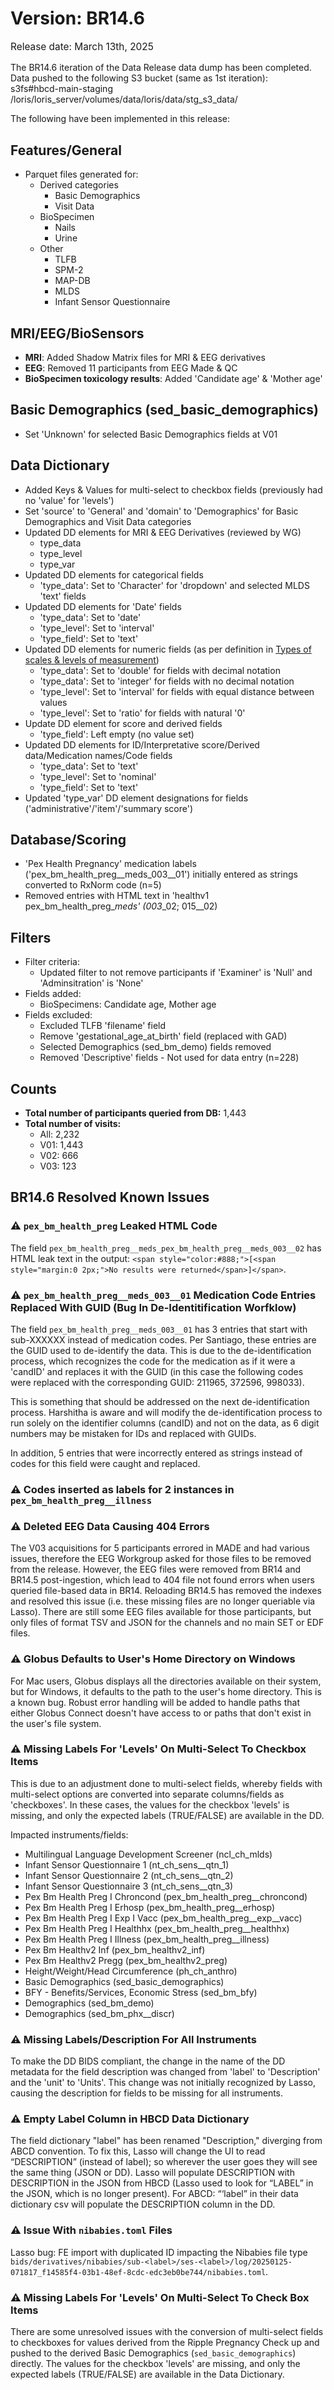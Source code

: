 # Version: BR14.6
<p style="font-size: 1.1em">Release date: March 13th, 2025</p>

The BR14.6 iteration of the Data Release data dump has been completed. Data pushed to the following S3 bucket (same as 1st iteration):  
s3fs#hbcd-main-staging 	/loris/loris_server/volumes/data/loris/data/stg_s3_data/  

The following have been implemented in this release:  

## Features/General

* Parquet files generated for:  
  * Derived categories  
    * Basic Demographics  
    * Visit Data  
  * BioSpecimen  
    * Nails  
    * Urine  
  * Other  
    * TLFB  
    * SPM-2  
    * MAP-DB  
    * MLDS  
    * Infant Sensor Questionnaire
    
## MRI/EEG/BioSensors
* **MRI**: Added Shadow Matrix files for MRI & EEG derivatives  
* **EEG**: Removed 11 participants from EEG Made & QC  
* **BioSpecimen toxicology results**: Added 'Candidate age' & 'Mother age'

## Basic Demographics (sed_basic_demographics)
* Set 'Unknown' for selected Basic Demographics fields at V01  

## Data Dictionary
* Added Keys & Values for multi-select to checkbox fields (previously had no 'value' for 'levels')  
* Set 'source' to 'General' and 'domain' to 'Demographics' for Basic Demographics and Visit Data categories  
* Updated DD elements for MRI & EEG Derivatives (reviewed by WG)  
    * type_data  
    * type_level  
    * type_var  
* Updated DD elements for categorical fields  
    * 'type_data': Set to 'Character' for 'dropdown' and selected MLDS 'text' fields  
* Updated DD elements for 'Date' fields  
    * 'type_data': Set to 'date'  
    * 'type_level': Set to 'interval'  
    * 'type_field': Set to 'text'  
* Updated DD elements for numeric fields (as per definition in [Types of scales & levels of measurement](https://web.pdx.edu/~newsomj/pa551/lecture1.htm))  
    * 'type_data': Set to 'double' for fields with decimal notation  
    * 'type_data': Set to 'integer' for fields with no decimal notation  
    * 'type_level': Set to 'interval' for fields with equal distance between values  
    * 'type_level': Set to 'ratio' for fields with natural '0'  
* Update DD element for score and derived fields  
    * 'type_field': Left empty (no value set)  
* Updated DD elements for ID/Interpretative score/Derived data/Medication names/Code fields  
    * 'type_data': Set to 'text'  
    * 'type_level': Set to 'nominal'  
    * 'type_field': Set to 'text'  
* Updated 'type_var' DD element designations for fields ('administrative'/'item'/'summary score') 

## Database/Scoring
* 'Pex Health Pregnancy' medication labels ('pex_bm_health_preg__meds_003__01') initially entered as strings converted to RxNorm code (n=5)  
* Removed entries with HTML text in 'healthv1 pex_bm_health_preg_*meds' (003*_02; 015__02)  

## Filters  
* Filter criteria:  
    * Updated filter to not remove participants if 'Examiner' is 'Null' and  'Adminsitration' is 'None'  
* Fields added:  
    * BioSpecimens: Candidate age, Mother age  
* Fields excluded:  
    * Excluded TLFB 'filename' field  
    * Remove 'gestational_age_at_birth' field (replaced with GAD)  
    * Selected Demographics (sed_bm_demo) fields removed  
    * Removed 'Descriptive' fields - Not used for data entry (n=228)

## Counts
* **Total number of participants queried from DB:** 1,443
* **Total number of visits:**   
    - All: 2,232
    - V01: 1,443
    - V02: 666
    - V03: 123

## BR14.6 Resolved Known Issues
### ⚠️ `pex_bm_health_preg` Leaked HTML Code
The field `pex_bm_health_preg__meds_pex_bm_health_preg__meds_003__02` has HTML leak text in the output: `<span style="color:#888;">[<span style="margin:0 2px;">No results were returned</span>]</span>`. 

### ⚠️ `pex_bm_health_preg__meds_003__01` Medication Code Entries Replaced With GUID (Bug In De-Identitification Worfklow)
The field `pex_bm_health_preg__meds_003__01` has 3 entries that start with sub-XXXXXX instead of medication codes. Per Santiago, these entries are the GUID used to de-identify the data. This is due to the de-identification process, which recognizes the code for the medication as if it were a 'candID' and replaces it with the GUID (in this case the following codes were replaced with the corresponding GUID: 211965, 372596, 998033). 

This is something that should be addressed on the next de-identification process. Harshitha is aware and will modify the de-identification process to run solely on the identifier columns (candID) and not on the data, as 6 digit numbers may be mistaken for IDs and replaced with GUIDs. 

In addition, 5 entries that were incorrectly entered as strings instead of codes for this field were caught and replaced.

### ⚠️ Codes inserted as labels for 2 instances in `pex_bm_health_preg__illness`

### ⚠️ Deleted EEG Data Causing 404 Errors
The V03 acquisitions for 5 participants errored in MADE and had various issues, therefore the EEG Workgroup asked for those files to be removed from the release. However, the EEG files were removed from BR14 and BR14.5 post-ingestion, which lead to 404 file not found errors when users queried file-based data in BR14. Reloading BR14.5 has removed the indexes and resolved this issue (i.e. these missing files are no longer queriable via Lasso). There are still some EEG files available for those participants, but only files of format TSV and JSON for the channels and no main SET or EDF files. 

### ⚠️ Globus Defaults to User's Home Directory on Windows
For Mac users, Globus displays all the directories available on their system, but for Windows, it defaults to the path to the user's home directory. This is a known bug. Robust error handling will be added to handle paths that either Globus Connect doesn't have access to or paths that don't exist in the user's file system.

### ⚠️ Missing Labels For 'Levels' On Multi-Select To Checkbox Items
This is due to an adjustment done to multi-select fields, whereby fields with multi-select options are converted into separate columns/fields as 'checkboxes'. In these cases, the values for the checkbox 'levels' is missing, and only the expected labels (TRUE/FALSE) are available in the DD. 

Impacted instruments/fields:

* Multilingual Language Development Screener (ncl_ch_mlds)
* Infant Sensor Questionnaire 1 (nt_ch_sens__qtn_1)  
* Infant Sensor Questionnaire 2 (nt_ch_sens__qtn_2)  
* Infant Sensor Questionnaire 3 (nt_ch_sens__qtn_3)  
* Pex Bm Health Preg I Chroncond (pex_bm_health_preg__chroncond)  
* Pex Bm Health Preg I Erhosp (pex_bm_health_preg__erhosp)  
* Pex Bm Health Preg I Exp I Vacc (pex_bm_health_preg__exp__vacc)  
* Pex Bm Health Preg I Healthhx (pex_bm_health_preg__healthhx)  
* Pex Bm Health Preg I Illness (pex_bm_health_preg__illness)  
* Pex Bm Healthv2 Inf (pex_bm_healthv2_inf)  
* Pex Bm Healthv2 Pregg (pex_bm_healthv2_preg)  
* Height/Weight/Head Circumference (ph_ch_anthro)  
* Basic Demographics (sed_basic_demographics)  
* BFY - Benefits/Services, Economic Stress (sed_bm_bfy)  
* Demographics (sed_bm_demo)  
* Demographics (sed_bm_phx__discr)  

### ⚠️ Missing Labels/Description For All Instruments
To make the DD BIDS compliant, the change in the name of the DD metadata for the field description was changed from 'label' to 'Description' and the 'unit' to 'Units'. This change was not initially recognized by Lasso, causing the description for fields to be missing for all instruments. 

### ⚠️ Empty Label Column in HBCD Data Dictionary
The field dictionary "label" has been renamed "Description," diverging from ABCD convention. To fix this, Lasso will change the UI to read “DESCRIPTION” (instead of label); so wherever the user goes they will see the same thing (JSON or DD). Lasso will populate DESCRIPTION with DESCRIPTION in the JSON from HBCD (Lasso used to look for “LABEL” in the JSON, which is no longer present). For ABCD: “‘label” in their data dictionary csv will populate the DESCRIPTION column in the DD. 

### ⚠️ Issue With `nibabies.toml` Files
Lasso bug: FE import with duplicated ID impacting the Nibabies file type `bids/derivatives/nibabies/sub-<label>/ses-<label>/log/20250125-071817_f14585f4-03b1-48ef-8cdc-edc3eb0be744/nibabies.toml`.

### ⚠️ Missing Labels For 'Levels' On Multi-Select To Check Box Items     
There are some unresolved issues with the conversion of multi-select fields to checkboxes for values derived from the Ripple Pregnancy Check up and pushed to the derived Basic Demographics (`sed_basic_demographics`) directly. The values for the checkbox 'levels' are missing, and only the expected labels (TRUE/FALSE) are available in the Data Dictionary.

